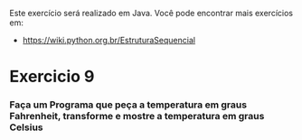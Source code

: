 Este exercício será realizado em Java.
Você pode encontrar mais exercícios em:
- https://wiki.python.org.br/EstruturaSequencial

# Exercicio 9

### Faça um Programa que peça a temperatura em graus Fahrenheit, transforme e mostre a temperatura em graus Celsius